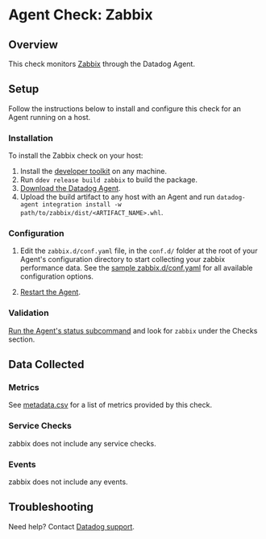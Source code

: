 # Agent Check: Zabbix

## Overview

This check monitors [Zabbix][1] through the Datadog Agent.

## Setup

Follow the instructions below to install and configure this check for an Agent running on a host.

### Installation

To install the Zabbix check on your host:

1. Install the [developer toolkit][2] on any machine.
2. Run `ddev release build zabbix` to build the package.
3. [Download the Datadog Agent](https://app.datadoghq.com/account/settings#agent).
4. Upload the build artifact to any host with an Agent and run `datadog-agent integration install -w path/to/zabbix/dist/<ARTIFACT_NAME>.whl`.

### Configuration

1. Edit the `zabbix.d/conf.yaml` file, in the `conf.d/` folder at the root of your Agent's configuration directory to start collecting your zabbix performance data. See the [sample zabbix.d/conf.yaml][2] for all available configuration options.

2. [Restart the Agent][3].

### Validation

[Run the Agent's status subcommand][6] and look for `zabbix` under the Checks section.

## Data Collected

### Metrics

See [metadata.csv][5] for a list of metrics provided by this check.

### Service Checks

zabbix does not include any service checks.

### Events

zabbix does not include any events.

## Troubleshooting

Need help? Contact [Datadog support][6].

[1]: https://www.zabbix.com/
[2]: https://docs.datadoghq.com/developers/integrations/new_check_howto/#developer-toolkit
[3]: https://app.datadoghq.com/account/settings#agent
[2]: https://github.com/DataDog/integrations-extras/blob/master/zabbix/datadog_checks/zabbix/data/conf.yaml.example
[3]: https://docs.datadoghq.com/agent/guide/agent-commands/#start-stop-and-restart-the-agent
[4]: https://docs.datadoghq.com/agent/guide/agent-commands/#agent-status-and-information
[5]: https://github.com/DataDog/integrations-extras/blob/master/zabbix/metadata.csv
[6]: https://docs.datadoghq.com/help/
